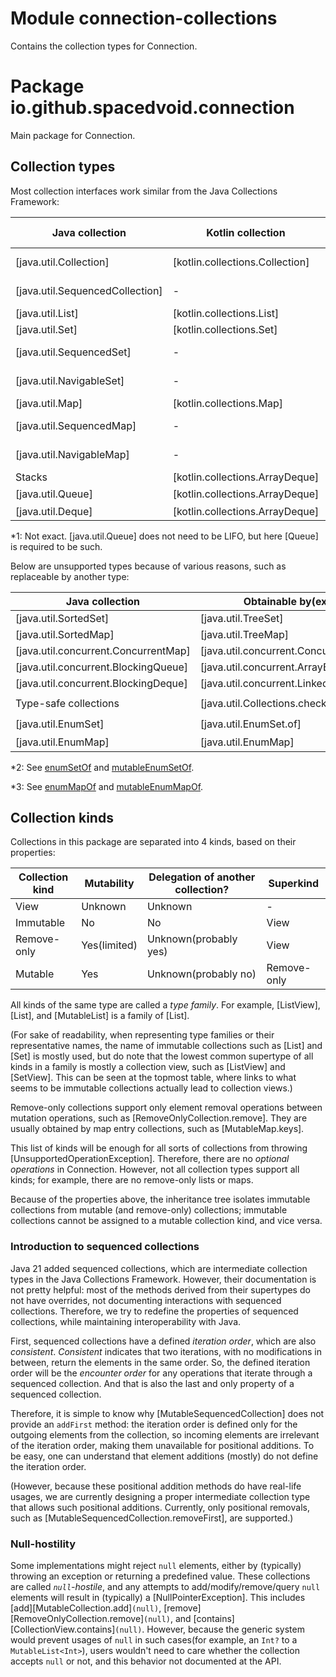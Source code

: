 # Module connection-collections

Contains the collection types for Connection.

# Package io.github.spacedvoid.connection

Main package for Connection.

## Collection types

Most collection interfaces work similar from the Java Collections Framework:

| Java collection                 | Kotlin collection               | Corresponding Connection type                  |
|---------------------------------|---------------------------------|------------------------------------------------|
| [java.util.Collection]          | [kotlin.collections.Collection] | [Collection][CollectionView]                   |
| [java.util.SequencedCollection] | -                               | [SequencedCollection][SequencedCollectionView] |
| [java.util.List]                | [kotlin.collections.List]       | [List][ListView]                               |
| [java.util.Set]                 | [kotlin.collections.Set]        | [Set][SetView]                                 |
| [java.util.SequencedSet]        | -                               | [SequencedSet][SequencedSetView]               |
| [java.util.NavigableSet]        | -                               | [NavigableSet][NavigableSetView]               |
| [java.util.Map]                 | [kotlin.collections.Map]        | [Map][MapView]                                 |
| [java.util.SequencedMap]        | -                               | [SequencedMap][SequencedMapView]               |
| [java.util.NavigableMap]        | -                               | [NavigableMap][NavigableMapView]               |
| Stacks                          | [kotlin.collections.ArrayDeque] | [Stack]                                        |
| [java.util.Queue]               | [kotlin.collections.ArrayDeque] | [Queue]<sup>1</sup>                            |
| [java.util.Deque]               | [kotlin.collections.ArrayDeque] | [Deque]                                        |

*1: Not exact. [java.util.Queue] does not need to be LIFO, but here [Queue] is required to be such.

Below are unsupported types because of various reasons, such as replaceable by another type:

| Java collection                      | Obtainable by(example)                     | Obtainable by in Connection(example)                                             |
|--------------------------------------|--------------------------------------------|----------------------------------------------------------------------------------|
| [java.util.SortedSet]                | [java.util.TreeSet]                        | `TreeSet().asMutableConnection()`                                                |
| [java.util.SortedMap]                | [java.util.TreeMap]                        | `TreeMap().asMutableConnection()`                                                |
| [java.util.concurrent.ConcurrentMap] | [java.util.concurrent.ConcurrentHashMap]   | `ConcurrentHashMap().asMutableConnection()`                                      |
| [java.util.concurrent.BlockingQueue] | [java.util.concurrent.ArrayBlockingQueue]  | -                                                                                |
| [java.util.concurrent.BlockingDeque] | [java.util.concurrent.LinkedBlockingDeque] | -                                                                                |
| Type-safe collections                | [java.util.Collections.checkedList]        | `Collections.checkedList(ArrayList(), String::class.java).asMutableConnection()` |
| [java.util.EnumSet]                  | [java.util.EnumSet.of]                     | `enumSetOf()`<sup>2</sup>                                                        |
| [java.util.EnumMap]                  | [java.util.EnumMap]                        | `enumMapOf()`<sup>3</sup>                                                        |

*2: See <a href="../../connection-api/io.github.spacedvoid.connection/enum-set-of.html">enumSetOf</a>
and <a href="../../connection-api/io.github.spacedvoid.connection/mutable-enum-set-of.html">mutableEnumSetOf</a>.

*3: See <a href="../../connection-api/io.github.spacedvoid.connection/enum-map-of.html">enumMapOf</a>
and <a href="../../connection-api/io.github.spacedvoid.connection/mutable-enum-map-of.html">mutableEnumMapOf</a>.

## Collection kinds

Collections in this package are separated into 4 kinds, based on their properties:

| Collection kind | Mutability   | Delegation of another collection? | Superkind   |
|-----------------|--------------|-----------------------------------|-------------|
| View            | Unknown      | Unknown                           | -           |
| Immutable       | No           | No                                | View        |
| Remove-only     | Yes(limited) | Unknown(probably yes)             | View        |
| Mutable         | Yes          | Unknown(probably no)              | Remove-only |

All kinds of the same type are called a *type family*.
For example, [ListView], [List], and [MutableList] is a family of [List].

(For sake of readability, when representing type families or their representative names, 
the name of immutable collections such as [List] and [Set] is mostly used,
but do note that the lowest common supertype of all kinds in a family is mostly a collection view, such as [ListView] and [SetView].
This can be seen at the topmost table, where links to what seems to be immutable collections actually lead to collection views.)

Remove-only collections support only element removal operations between mutation operations, such as [RemoveOnlyCollection.remove].
They are usually obtained by map entry collections, such as [MutableMap.keys].

This list of kinds will be enough for all sorts of collections from throwing [UnsupportedOperationException].
Therefore, there are no *optional operations* in Connection.
However, not all collection types support all kinds; for example, there are no remove-only lists or maps.

Because of the properties above, the inheritance tree isolates immutable collections from mutable (and remove-only) collections;
immutable collections cannot be assigned to a mutable collection kind, and vice versa.

### Introduction to sequenced collections

Java 21 added sequenced collections, which are intermediate collection types in the Java Collections Framework.
However, their documentation is not pretty helpful:
most of the methods derived from their supertypes do not have overrides, not documenting interactions with sequenced collections.
Therefore, we try to redefine the properties of sequenced collections, while maintaining interoperability with Java.

First, sequenced collections have a defined *iteration order*, which are also *consistent*.
*Consistent* indicates that two iterations, with no modifications in between, return the elements in the same order.
So, the defined iteration order will be the *encounter order* for any operations that iterate through a sequenced collection.
And that is also the last and only property of a sequenced collection.

Therefore, it is simple to know why [MutableSequencedCollection] does not provide an `addFirst` method:
the iteration order is defined only for the outgoing elements from the collection,
so incoming elements are irrelevant of the iteration order, making them unavailable for positional additions.
To be easy, one can understand that element additions (mostly) do not define the iteration order.

(However, because these positional addition methods do have real-life usages,
we are currently designing a proper intermediate collection type that allows such positional additions.
Currently, only positional removals, such as [MutableSequencedCollection.removeFirst], are supported.)

### Null-hostility

Some implementations might reject `null` elements, either by (typically) throwing an exception or returning a predefined value.
These collections are called *`null`-hostile*, and any attempts to add/modify/remove/query `null` elements will result in (typically) a [NullPointerException].
This includes [add][MutableCollection.add]`(null)`, [remove][RemoveOnlyCollection.remove]`(null)`, and [contains][CollectionView.contains]`(null)`.
However, because the generic system would prevent usages of `null` in such cases(for example, an `Int?` to a `MutableList<Int>`),
users wouldn't need to care whether the collection accepts `null` or not, and this behavior not documented at the API.
